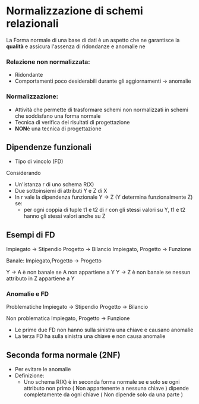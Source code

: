 # Normalizzazione di schemi relazionali

La Forma normale di una base di dati è un aspetto che ne garantisce la **qualità** e assicura l'assenza di ridondanze e anomalie ne

### Relazione non normalizzata: 
- Ridondante
- Comportamenti poco desiderabili durante gli aggiornamenti -> anomalie

### Normalizzazione:
- Attività che permette di trasformare schemi non normalizzati in schemi che soddisfano una forma normale
- Tecnica di verifica dei risultati di progettazione
- **NON**è una tecnica di progettazione

## Dipendenze funzionali
- Tipo di vincolo (FD)

Considerando 
- Un'istanza r di uno schema R(X)
- Due sottoinsiemi di attributi Y e Z di X
- In r vale la dipendenza funzionale Y -> Z (Y determina funzionalmente Z) se:
	- per ogni coppia di tuple t1 e t2 di r con gli stessi valori su Y, t1 e t2 hanno gli stessi valori anche su Z


## Esempi di FD

Impiegato -> Stipendio
Progetto -> Bilancio
Impiegato, Progetto -> Funzione

Banale: Impiegato,Progetto -> Progetto

Y -> A è non banale se A non appartiene a Y
Y -> Z è non banale se nessun attributo in Z appartiene a Y

### Anomalie e FD

Problematiche
Impiegato -> Stipendio
Progetto -> Bilancio

Non problematica
Impiegato, Progetto -> Funzione

- Le prime due FD non hanno sulla sinistra una chiave e causano anomalie
- La terza FD ha sulla sinistra una chiave e non causa anomalie

## Seconda forma normale (2NF)

- Per evitare le anomalie
- Definizione:
	- Uno schema R(X) è in seconda forma normale se e solo se ogni attributo non primo ( Non appartenente a nessuna chiave )
	 dipende completamente da ogni chiave ( Non dipende solo da una parte ) 
<!--stackedit_data:
eyJoaXN0b3J5IjpbLTE1MjU1MjY1NjZdfQ==
-->